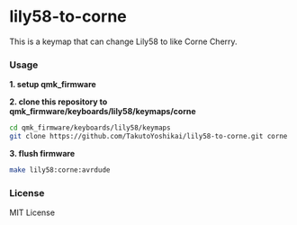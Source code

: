 # lily58-to-corne
This is a keymap that can change Lily58 to like Corne Cherry.

### Usage
**1. setup qmk_firmware**

**2. clone this repository to qmk_firmware/keyboards/lily58/keymaps/corne**
```bash
cd qmk_firmware/keyboards/lily58/keymaps
git clone https://github.com/TakutoYoshikai/lily58-to-corne.git corne
```

**3. flush firmware**
```bash
make lily58:corne:avrdude
```

### License
MIT License
